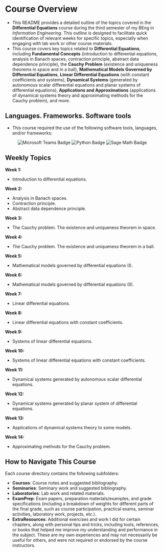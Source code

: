 # Course Overview

- This README provides a detailed outline of the topics covered in the **Differential Equations** course during the third semester of my BEng in _Information Engineering_. This outline is designed to facilitate quick identification of relevant weeks for specific topics, especially when engaging with lab work or other course materials.
- This course covers key topics related to **Differential Equations**, including **Fundamental Concepts** (introduction to differential equations, analysis in Banach spaces, contraction principle, abstract data dependence principle), the **Cauchy Problem** (existence and uniqueness theorems in space and in a ball), **Mathematical Models Governed by Differential Equations**, **Linear Differential Equations** (with constant coefficients and systems), **Dynamical Systems** (generated by autonomous scalar differential equations and planar systems of differential equations), **Applications and Approximations** (applications of dynamical systems theory and approximating methods for the Cauchy problem), and more.

## Languages. Frameworks. Software tools

- This course required the use of the following software tools, languages, and/or frameworks:

<div align="center">
  
<p>
  <img alt="Microsoft Teams Badge" src="https://img.shields.io/badge/Microsoft Teams-%236264A7?style=for-the-badge&logo=microsoftteams&logoColor=white">
  <img alt="Python Badge" src="https://img.shields.io/badge/Python-%233776AB?style=for-the-badge&logo=python&logoColor=white">
  <img alt="Sage Math Badge" src="https://img.shields.io/badge/SageMath-%231A19B5?style=for-the-badge&logo=sagemath&logoColor=white">
</p>
  
</div>

## Weekly Topics

**Week 1:** 
- Introduction to differential equations.

**Week 2:**
- Analysis in Banach spaces.
- Contraction principle.
- Abstract data dependence principle.

**Week 3:**
- The Cauchy problem. The existence and uniqueness theorem in space.

**Week 4:**
- The Cauchy problem. The existence and uniqueness theorem in a ball.

**Week 5:**
- Mathematical models governed by differential equations (I).

**Week 6:**
- Mathematical models governed by differential equations (II).

**Week 7:**
- Linear differential equations.

**Week 8:**
- Linear differential equations with constant coefficients.

**Week 9:**
- Systems of linear differential equations.

**Week 10:**
- Systems of linear differential equations with constant coefficients.

**Week 11:**
- Dynamical systems generated by autonomous scalar differential equations.

**Week 12:**
- Dynamical systems generated by planar system of differential equations.

**Week 13:**
- Applications of dynamical systems theory to some models.

**Week 14:**
- Approximating methods for the Cauchy problem. 

## How to Navigate This Course

Each course directory contains the following subfolders:

- **Courses**: Course notes and suggested bibliography.
- **Seminaries**: Seminary work and suggested bibliography.
- **Laboratories**: Lab work and related materials.
- **ExamPrep**: Exam papers, preparation materials/examples, and grade specifications (including a breakdown of weights for different parts of the final grade, such as course participation, practical exams, seminar activities, laboratory work, projects, etc.).
- **ExtraResources**: Additional exercises and work I did for certain chapters, along with personal tips and tricks, including tools, references, or books that helped me improve my understanding and performance in the subject. These are my own experiences and may not necessarily be useful for others, and were not required or endorsed by the course instructors.
